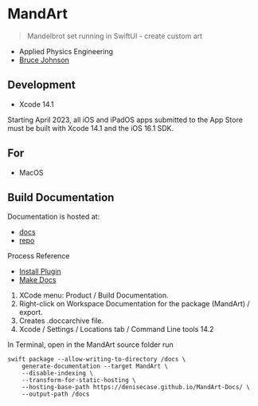 # MandArt

> Mandelbrot set running in SwiftUI - create custom art

- Applied Physics Engineering
- [Bruce Johnson](https://github.com/bruceranger)

## Development

- Xcode 14.1

Starting April 2023, 
all iOS and iPadOS apps submitted to the App Store 
must be built with Xcode 14.1 and the iOS 16.1 SDK.

## For

- MacOS

## Build Documentation

Documentation is hosted at:

- [docs]()
- [repo](https://github.com/denisecase/MandArt-Docs)

Process Reference

- [Install Plugin](https://apple.github.io/swift-docc-plugin/documentation/swiftdoccplugin)
- [Make Docs](https://apple.github.io/swift-docc-plugin/documentation/swiftdoccplugin/publishing-to-github-pages/)

1. XCode menu: Product / Build Documentation. 
1. Right-click on Workspace Documentation for the package (MandArt) / export.
1. Creates .doccarchive file. 
1. Xcode / Settings / Locations tab / Command Line tools 14.2

In Terminal, open in the MandArt source folder run

```
swift package --allow-writing-to-directory /docs \
    generate-documentation --target MandArt \
    --disable-indexing \
    --transform-for-static-hosting \
    --hosting-base-path https://denisecase.github.io/MandArt-Docs/ \
    --output-path /docs 
```